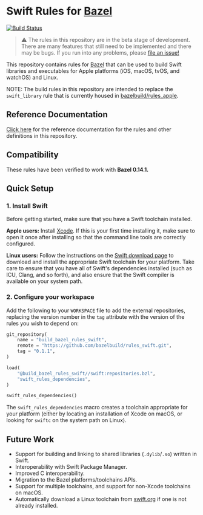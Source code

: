 # Swift Rules for [Bazel](https://bazel.build)

[![Build Status](https://travis-ci.org/bazelbuild/rules_swift.svg?branch=master)](https://travis-ci.org/bazelbuild/rules_swift)

> ⚠️ The rules in this repository are in the beta stage of development. There are
> many features that still need to be implemented and there may be bugs. If you
> run into any problems, please
> [file an issue!](https://github.com/bazelbuild/rules_swift/issues/new)

This repository contains rules for [Bazel](https://bazel.build) that can be
used to build Swift libraries and executables for Apple platforms (iOS, macOS,
tvOS, and watchOS) and Linux.

NOTE: The build rules in this repository are intended to replace the
`swift_library` rule that is currently housed in
[bazelbuild/rules_apple](https://github.com/bazelbuild/rules_apple).

## Reference Documentation

[Click here](https://github.com/bazelbuild/rules_swift/tree/master/doc/index.md)
for the reference documentation for the rules and other definitions in this
repository.

## Compatibility

These rules have been verified to work with **Bazel 0.14.1.**

## Quick Setup

### 1. Install Swift

Before getting started, make sure that you have a Swift toolchain installed.

**Apple users:** Install [Xcode](https://developer.apple.com/xcode/downloads/).
If this is your first time installing it, make sure to open it once after
installing so that the command line tools are correctly configured.

**Linux users:** Follow the instructions on the
[Swift download page](https://swift.org/download/) to download and install the
appropriate Swift toolchain for your platform. Take care to ensure that you have
all of Swift's dependencies installed (such as ICU, Clang, and so forth), and
also ensure that the Swift compiler is available on your system path.

### 2. Configure your workspace

Add the following to your `WORKSPACE` file to add the external repositories,
replacing the version number in the `tag` attribute with the version of the
rules you wish to depend on:

```python
git_repository(
    name = "build_bazel_rules_swift",
    remote = "https://github.com/bazelbuild/rules_swift.git",
    tag = "0.1.1",
)

load(
    "@build_bazel_rules_swift//swift:repositories.bzl",
    "swift_rules_dependencies",
)

swift_rules_dependencies()
```

The `swift_rules_dependencies` macro creates a toolchain appropriate for your
platform (either by locating an installation of Xcode on macOS, or looking for
`swiftc` on the system path on Linux).

## Future Work

* Support for building and linking to shared libraries (`.dylib`/`.so`) written
  in Swift.
* Interoperability with Swift Package Manager.
* Improved C interoperability.
* Migration to the Bazel platforms/toolchains APIs.
* Support for multiple toolchains, and support for non-Xcode toolchains on
  macOS.
* Automatically download a Linux toolchain from [swift.org](https://swift.org)
  if one is not already installed.

